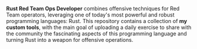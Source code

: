 
**Rust Red Team Ops Developer** combines offensive techniques for Red Team operators, leveraging one of today's most powerful and robust programming languages: Rust. This repository contains a collection of **my custom tools**, with the main goal of uploading a daily exercise to share with the community the fascinating aspects of this programming language and turning Rust into a weapon for offensive operations.
